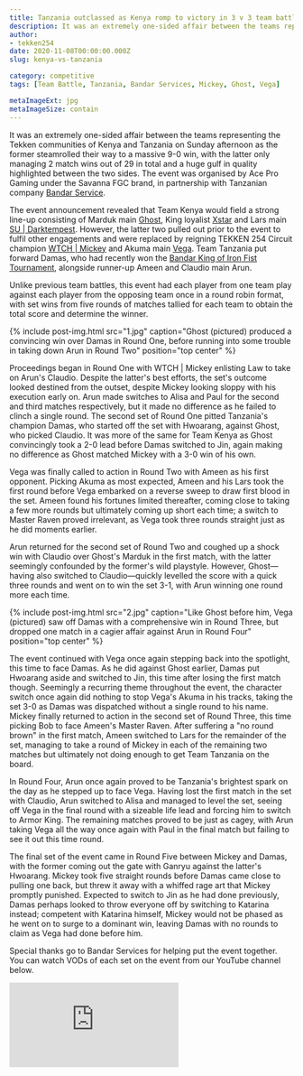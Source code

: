 ```yaml
---
title: Tanzania outclassed as Kenya romp to victory in 3 v 3 team battle
description: It was an extremely one-sided affair between the teams representing the Tekken communities of Kenya and Tanzania as the former steamrolled their way to a massive 9-0 win.
author:
- tekken254
date: 2020-11-08T00:00:00.000Z
slug: kenya-vs-tanzania

category: competitive
tags: [Team Battle, Tanzania, Bandar Services, Mickey, Ghost, Vega]

metaImageExt: jpg
metaImageSize: contain
---
```

<p>It was an extremely one-sided affair between the teams representing the Tekken communities of Kenya and Tanzania on Sunday afternoon as the former steamrolled their way to a massive 9-0 win, with the latter only managing 2 match wins out of 29 in total and a huge gulf in quality highlighted between the two sides. The event was organised by Ace Pro Gaming under the Savanna FGC brand, in partnership with Tanzanian company <a href="https://www.bandarservice.com/" target="_blank">Bandar Service</a>.</p>

<p>The event announcement revealed that Team Kenya would field a strong line-up consisting of Marduk main <a href="/circuit/tekken/profile.html?id=9712294" target="_blank">Ghost</a>, King loyalist <a href="/circuit/tekken/profile.html?id=4183920" target="_blank">Xstar</a> and Lars main <a href="/circuit/tekken/profile.html?id=0749083" target="_blank">SU | Darktempest</a>. However, the latter two pulled out prior to the event to fulfil other engagements and were replaced by reigning TEKKEN 254 Circuit champion <a href="/circuit/tekken/profile.html?id=2907096" target="_blank">WTCH | Mickey</a> and Akuma main <a href="/circuit/tekken/profile.html?id=7167649" target="_blank">Vega</a>. Team Tanzania put forward Damas, who had recently won the <a href="https://www.youtube.com/watch?v=T58c6GgCi1g" target="_blank">Bandar King of Iron Fist Tournament</a>, alongside runner-up Ameen and Claudio main Arun.</p>

<p>Unlike previous team battles, this event had each player from one team play against each player from the opposing team once in a round robin format, with set wins from five rounds of matches tallied for each team to obtain the total score and determine the winner.</p>

<section>
    {% include post-img.html src="1.jpg" caption="Ghost (pictured) produced a convincing win over Damas in Round One, before running into some trouble in taking down Arun in Round Two" position="top center" %}
    <p>Proceedings began in Round One with WTCH | Mickey enlisting Law to take on Arun's Claudio. Despite the latter's best efforts, the set's outcome looked destined from the outset, despite Mickey looking sloppy with his execution early on. Arun made switches to Alisa and Paul for the second and third matches respectively, but it made no difference as he failed to clinch a single round. The second set of Round One pitted Tanzania's champion Damas, who started off the set with Hwoarang, against Ghost, who picked Claudio. It was more of the same for Team Kenya as Ghost convincingly took a 2-0 lead before Damas switched to Jin, again making no difference as Ghost matched Mickey with a 3-0 win of his own.</p>
    <p>Vega was finally called to action in Round Two with Ameen as his first opponent. Picking Akuma as most expected, Ameen and his Lars took the first round before Vega embarked on a reverse sweep to draw first blood in the set. Ameen found his fortunes limited thereafter, coming close to taking a few more rounds but ultimately coming up short each time; a switch to Master Raven proved irrelevant, as Vega took three rounds straight just as he did moments earlier.</p>
    <p>Arun returned for the second set of Round Two and coughed up a shock win with Claudio over Ghost's Marduk in the first match, with the latter seemingly confounded by the former's wild playstyle. However, Ghost&mdash;having also switched to Claudio&mdash;quickly levelled the score with a quick three rounds and went on to win the set 3-1, with Arun winning one round more each time.</p>
</section>

<section>
    {% include post-img.html src="2.jpg" caption="Like Ghost before him, Vega (pictured) saw off Damas with a comprehensive win in Round Three, but dropped one match in a cagier affair against Arun in Round Four" position="top center" %}
    <p>The event continued with Vega once again stepping back into the spotlight, this time to face Damas. As he did against Ghost earlier, Damas put Hwoarang aside and switched to Jin, this time after losing the first match though. Seemingly a recurring theme throughout the event, the character switch once again did nothing to stop Vega's Akuma in his tracks, taking the set 3-0 as Damas was dispatched without a single round to his name. Mickey finally returned to action in the second set of Round Three, this time picking Bob to face Ameen's Master Raven. After suffering a "no round brown" in the first match, Ameen switched to Lars for the remainder of the set, managing to take a round of Mickey in each of the remaining two matches but ultimately not doing enough to get Team Tanzania on the board.</p>
    <p>In Round Four, Arun once again proved to be Tanzania's brightest spark on the day as he stepped up to face Vega. Having lost the first match in the set with Claudio, Arun switched to Alisa and managed to level the set, seeing off Vega in the final round with a sizeable life lead and forcing him to switch to Armor King. The remaining matches proved to be just as cagey, with Arun taking Vega all the way once again with Paul in the final match but failing to see it out this time round.</p>
    <p>The final set of the event came in Round Five between Mickey and Damas, with the former coming out the gate with Ganryu against the latter's Hwoarang. Mickey took five straight rounds before Damas came close to pulling one back, but threw it away with a whiffed rage art that Mickey promptly punished. Expected to switch to Jin as he had done previously, Damas perhaps looked to throw everyone off by switching to Katarina instead; competent with Katarina himself, Mickey would not be phased as he went on to surge to a dominant win, leaving Damas with no rounds to claim as Vega had done before him.</p>
</section>

<aside>
    <p>Special thanks go to Bandar Services for helping put the event together. You can watch VODs of each set on the event from our YouTube channel below.</p>
    <div class="video-container d-flex justify-content-center mb-3">
        <iframe class="video-showcase" src="https://www.youtube.com/embed/videoseries?list=PLywPefEOxPcOefdh3RgN3DsnGlQ4yIsXp" frameborder="0" allow="autoplay; encrypted-media" allowfullscreen></iframe>
    </div>
<aside>